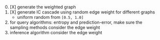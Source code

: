 
0. [X] generate the weighted graph
1. [X] generate IC cascade using random edge weight for different graphs
   - uniform random from `[0.5, 1.0]`
2. for query algorithms: entropy and prediction-error, make sure the sampling methods consider the edge weight
3. inference algorithm consider the edge weight

